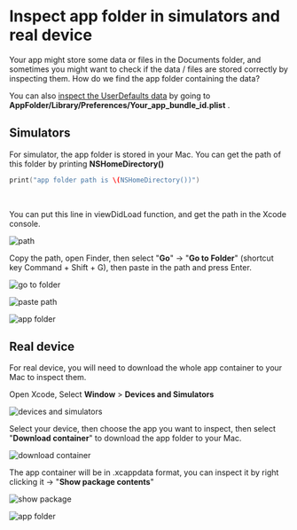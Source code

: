 # Inspect app folder in simulators and real device

Your app might store some data or files in the Documents folder, and sometimes you might want to check if the data / files are stored correctly by inspecting them. How do we find the app folder containing the data?



You can also [inspect the UserDefaults data](https://fluffy.es/persist-data/#userdefaults) by going to **AppFolder/Library/Preferences/Your_app_bundle_id.plist** .



## Simulators

For simulator, the app folder is stored in your Mac. You can get the path of this folder by printing  **NSHomeDirectory()**



```swift
print("app folder path is \(NSHomeDirectory())")
```

<br>



You can put this line in viewDidLoad function, and get the path in the Xcode console.

![path](https://iosimage.s3.amazonaws.com/2020/73-inspect-app-folder/folderPath.png)



Copy the path, open Finder, then select "**Go**" -> "**Go to Folder**" (shortcut key Command + Shift + G), then paste in the path and press Enter.



![go to folder](https://iosimage.s3.amazonaws.com/2020/73-inspect-app-folder/gotofolder.png)



![paste path](https://iosimage.s3.amazonaws.com/2020/73-inspect-app-folder/pastePath.png)



![app folder](https://iosimage.s3.amazonaws.com/2020/73-inspect-app-folder/appFolder.png)





## Real device

For real device, you will need to download the whole app container to your Mac to inspect them.



Open Xcode, Select  **Window** > **Devices and Simulators**

![devices and simulators](https://iosimage.s3.amazonaws.com/2020/73-inspect-app-folder/devices.png)



Select your device, then choose the app you want to inspect, then select "**Download container**" to download the app folder to your Mac.

![download container](https://iosimage.s3.amazonaws.com/2020/73-inspect-app-folder/downloadContainer.png)



The app container will be in .xcappdata format, you can inspect it by right clicking it -> "**Show package contents**"

![show package](https://iosimage.s3.amazonaws.com/2020/73-inspect-app-folder/showPackage.png)



![app folder](https://iosimage.s3.amazonaws.com/2020/73-inspect-app-folder/yay.png)



